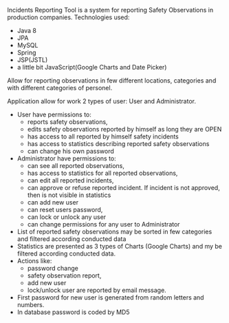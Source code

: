 Incidents Reporting Tool is a system for reporting Safety Observations in production companies.
Technologies used:
- Java 8
- JPA
- MySQL
- Spring
- JSP(JSTL)
- a little bit JavaScript(Google Charts and Date Picker)

Allow for reporting observations in few different locations, categories and with different categories of personel.

Application allow for work 2 types of user: User and Administrator.
- User have permissions to:
  * reports safety observations,
  * edits safety observations reported by himself as long they are OPEN
  * has access to all reported by himself safety incidents
  * has access to statistics describing reported safety observations
  * can change his own password
- Administrator have permissions to:
  * can see all reported observations,
  * has access to statistics for all reported observations,
  * can edit all reported incidents,
  * can approve or refuse reported incident. If incident is not approved, then is not visible 
    in statistics 
  * can add new user
  * can reset users password,
  * can lock or unlock any user
  * can change permissions for any user to Administrator
- List of reported safety observations may be sorted in few categories and filtered according conducted data
- Statistics are presented as 3 types of Charts (Google Charts) and my be filtered according conducted data.
- Actions like:
  * password change
  * safety observation report,
  * add new user
  * lock/unlock user
are reported by email message.
- First password for new user is generated from random letters and numbers.
- In database password is coded by MD5